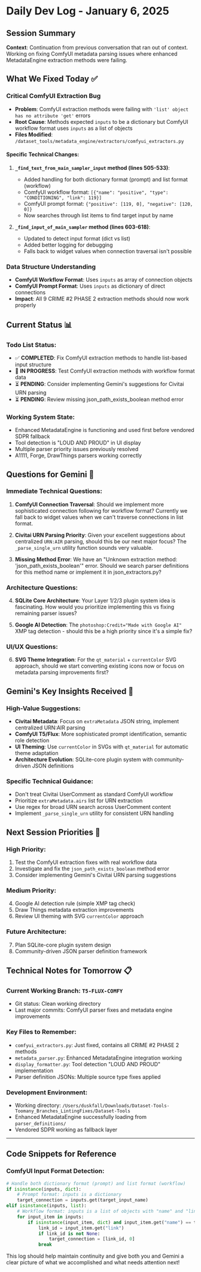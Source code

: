 # Daily Dev Log - January 6, 2025

## Session Summary
**Context**: Continuation from previous conversation that ran out of context. Working on fixing ComfyUI metadata parsing issues where enhanced MetadataEngine extraction methods were failing.

## What We Fixed Today ✅

### Critical ComfyUI Extraction Bug
- **Problem**: ComfyUI extraction methods were failing with `'list' object has no attribute 'get'` errors
- **Root Cause**: Methods expected `inputs` to be a dictionary but ComfyUI workflow format uses `inputs` as a list of objects
- **Files Modified**: `/dataset_tools/metadata_engine/extractors/comfyui_extractors.py`

#### Specific Technical Changes:
1. **`_find_text_from_main_sampler_input` method (lines 505-533)**:
   - Added handling for both dictionary format (prompt) and list format (workflow)
   - ComfyUI workflow format: `[{"name": "positive", "type": "CONDITIONING", "link": 119}]`
   - ComfyUI prompt format: `{"positive": [119, 0], "negative": [120, 0]}`
   - Now searches through list items to find target input by name

2. **`_find_input_of_main_sampler` method (lines 603-618)**:
   - Updated to detect input format (dict vs list)
   - Added better logging for debugging
   - Falls back to widget values when connection traversal isn't possible

### Data Structure Understanding
- **ComfyUI Workflow Format**: Uses `inputs` as array of connection objects
- **ComfyUI Prompt Format**: Uses `inputs` as dictionary of direct connections
- **Impact**: All 9 CRIME #2 PHASE 2 extraction methods should now work properly

## Current Status 📊

### Todo List Status:
- ✅ **COMPLETED**: Fix ComfyUI extraction methods to handle list-based input structure
- 🔄 **IN PROGRESS**: Test ComfyUI extraction methods with workflow format data
- ⏳ **PENDING**: Consider implementing Gemini's suggestions for Civitai URN parsing
- ⏳ **PENDING**: Review missing json_path_exists_boolean method error

### Working System State:
- Enhanced MetadataEngine is functioning and used first before vendored SDPR fallback
- Tool detection is "LOUD AND PROUD" in UI display
- Multiple parser priority issues previously resolved
- A1111, Forge, DrawThings parsers working correctly

## Questions for Gemini 🤔

### Immediate Technical Questions:
1. **ComfyUI Connection Traversal**: Should we implement more sophisticated connection following for workflow format? Currently we fall back to widget values when we can't traverse connections in list format.

2. **Civitai URN Parsing Priority**: Given your excellent suggestions about centralized `URN:AIR` parsing, should this be our next major focus? The `_parse_single_urn` utility function sounds very valuable.

3. **Missing Method Error**: We have an "Unknown extraction method: 'json_path_exists_boolean'" error. Should we search parser definitions for this method name or implement it in json_extractors.py?

### Architecture Questions:
4. **SQLite Core Architecture**: Your Layer 1/2/3 plugin system idea is fascinating. How would you prioritize implementing this vs fixing remaining parser issues?

5. **Google AI Detection**: The `photoshop:Credit="Made with Google AI"` XMP tag detection - should this be a high priority since it's a simple fix?

### UI/UX Questions:
6. **SVG Theme Integration**: For the `qt_material` + `currentColor` SVG approach, should we start converting existing icons now or focus on metadata parsing improvements first?

## Gemini's Key Insights Received 📝

### High-Value Suggestions:
- **Civitai Metadata**: Focus on `extraMetadata` JSON string, implement centralized URN:AIR parsing
- **ComfyUI T5/Flux**: More sophisticated prompt identification, semantic role detection
- **UI Theming**: Use `currentColor` in SVGs with `qt_material` for automatic theme adaptation
- **Architecture Evolution**: SQLite-core plugin system with community-driven JSON definitions

### Specific Technical Guidance:
- Don't treat Civitai UserComment as standard ComfyUI workflow
- Prioritize `extraMetadata.airs` list for URN extraction
- Use regex for broad URN search across UserComment content
- Implement `_parse_single_urn` utility for consistent URN handling

## Next Session Priorities 🎯

### High Priority:
1. Test the ComfyUI extraction fixes with real workflow data
2. Investigate and fix the `json_path_exists_boolean` method error
3. Consider implementing Gemini's Civitai URN parsing suggestions

### Medium Priority:
4. Google AI detection rule (simple XMP tag check)
5. Draw Things metadata extraction improvements
6. Review UI theming with SVG `currentColor` approach

### Future Architecture:
7. Plan SQLite-core plugin system design
8. Community-driven JSON parser definition framework

## Technical Notes for Tomorrow 📋

### Current Working Branch: `T5-FLUX-COMFY`
- Git status: Clean working directory
- Last major commits: ComfyUI parser fixes and metadata engine improvements

### Key Files to Remember:
- `comfyui_extractors.py`: Just fixed, contains all CRIME #2 PHASE 2 methods
- `metadata_parser.py`: Enhanced MetadataEngine integration working
- `display_formatter.py`: Tool detection "LOUD AND PROUD" implementation
- Parser definition JSONs: Multiple source type fixes applied

### Development Environment:
- Working directory: `/Users/duskfall/Downloads/Dataset-Tools-Toomany_Branches_LintingFixes/Dataset-Tools`
- Enhanced MetadataEngine successfully loading from `parser_definitions/`
- Vendored SDPR working as fallback layer

---

## Code Snippets for Reference

### ComfyUI Input Format Detection:
```python
# Handle both dictionary format (prompt) and list format (workflow)
if isinstance(inputs, dict):
    # Prompt format: inputs is a dictionary
    target_connection = inputs.get(target_input_name)
elif isinstance(inputs, list):
    # Workflow format: inputs is a list of objects with "name" and "link"
    for input_item in inputs:
        if isinstance(input_item, dict) and input_item.get("name") == target_input_name:
            link_id = input_item.get("link")
            if link_id is not None:
                target_connection = [link_id, 0]
            break
```

This log should help maintain continuity and give both you and Gemini a clear picture of what we accomplished and what needs attention next!